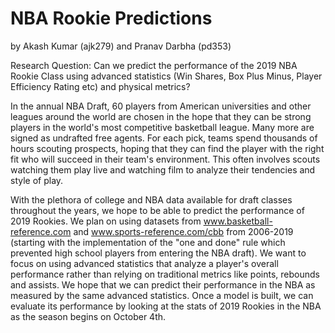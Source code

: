 # NBA Rookie Predictions

by Akash Kumar (ajk279) and Pranav Darbha (pd353)

Research Question: Can we predict the performance of the 2019 NBA Rookie Class using advanced statistics (Win Shares, Box Plus Minus, Player Efficiency Rating etc) and physical metrics?

In the annual NBA Draft, 60 players from American universities and other leagues around the world are chosen in the hope that they can be strong players in the world's most competitive basketball league. Many more are signed as undrafted free agents. For each pick, teams spend thousands of hours scouting prospects, hoping that they can find the player with the right fit who will succeed in their team's environment. This often involves scouts watching them play live and watching film to analyze their tendencies and style of play.

With the plethora of college and NBA data available for draft classes throughout the years, we hope to be able to predict the performance of 2019 Rookies. We plan on using datasets from www.basketball-reference.com and www.sports-reference.com/cbb from 2006-2019 (starting with the implementation of the "one and done" rule which prevented high school players from entering the NBA draft). We want to focus on using advanced statistics that analyze a player's overall performance rather than relying on traditional metrics like points, rebounds and assists. We hope that we can predict their performance in the NBA as measured by the same advanced statistics. Once a model is built, we can evaluate its performance by looking at the stats of 2019 Rookies in the NBA as the season begins on October 4th.
